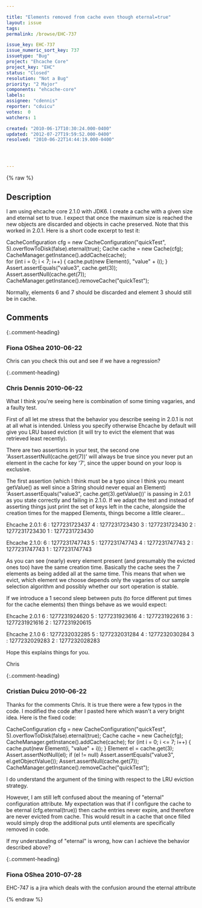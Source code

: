 ```yaml
---

title: "Elements removed from cache even though eternal=true"
layout: issue
tags: 
permalink: /browse/EHC-737

issue_key: EHC-737
issue_numeric_sort_key: 737
issuetype: "Bug"
project: "Ehcache Core"
project_key: "EHC"
status: "Closed"
resolution: "Not a Bug"
priority: "2 Major"
components: "ehcache-core"
labels: 
assignee: "cdennis"
reporter: "cduicu"
votes:  0
watchers: 1

created: "2010-06-17T10:30:24.000-0400"
updated: "2012-07-27T19:59:52.000-0400"
resolved: "2010-06-22T14:44:19.000-0400"




---
```


{% raw %}

## Description

<div markdown="1" class="description">

I am using ehcache core 2.1.0 with JDK6. I create a cache with a given size and eternal set to true. I expect that once the maximum size is reached the new objects are discarded and objects in cache preserved. Note that this worked in 2.0.1.
Here is a short code excerpt to test it:

CacheConfiguration cfg = new CacheConfiguration("quickTest", 5).overflowToDisk(false).eternal(true);
Cache cache = new Cache(cfg);
CacheManager.getInstance().addCache(cache);       
for (int i = 0; i < 7; i++) \{
    cache.put(new Element(i, "value" + i));
\} 
Assert.assertEquals("value3", cache.get(3)); 
Assert.assertNull(cache.get(7));
CacheManager.getInstance().removeCache("quickTest");

Normally, elements 6 and 7 should be discarded and element 3 should still be in cache.

</div>

## Comments


{:.comment-heading}
### **Fiona OShea** <span class="date">2010-06-22</span>

<div markdown="1" class="comment">

Chris can you check this out and see if we have a regression?

</div>


{:.comment-heading}
### **Chris Dennis** <span class="date">2010-06-22</span>

<div markdown="1" class="comment">

What I think you're seeing here is combination of some timing vagaries, and a faulty test.

First of all let me stress that the behavior you describe seeing in 2.0.1 is not at all what is intended.  Unless you specify otherwise Ehcache by default will give you LRU based eviction (it will try to evict the element that was retrieved least recently).

There are two assertions in your test, the second one 'Assert.assertNull(cache.get(7))' will always be true since you never put an element in the cache for key '7', since the upper bound on your loop is exclusive.

The first assertion (which I think must be a typo since I think you meant getValue() as well since a String should never equal an Element) 'Assert.assertEquals("value3", cache.get(3).getValue())' is passing in 2.0.1 as you state correctly and failing in 2.1.0.  If we adapt the test and instead of asserting things just print the set of keys left in the cache, alongside the creation times for the mapped Elements, things become a little clearer...

Ehcache 2.0.1:
6 : 1277231723437
4 : 1277231723430
3 : 1277231723430
2 : 1277231723430
1 : 1277231723430

Ehcache 2.1.0:
6 : 1277231747743
5 : 1277231747743
4 : 1277231747743
2 : 1277231747743
1 : 1277231747743

As you can see (nearly) every element present (and presumably the evicted ones too) have the same creation time.  Basically the cache sees the 7 elements as being added all at the same time.  This means that when we evict, which element we choose depends only the vagaries of our sample selection algorithm and possibly whether our sort operation is stable.

If we introduce a 1 second sleep between puts (to force different put times for the cache elements) then things behave as we would expect:

Ehcache 2.0.1
6 : 1277231924620
5 : 1277231923616
4 : 1277231922616
3 : 1277231921616
2 : 1277231920615

Ehcache 2.1.0
6 : 1277232032285
5 : 1277232031284
4 : 1277232030284
3 : 1277232029283
2 : 1277232028283

Hope this explains things for you.

Chris

</div>


{:.comment-heading}
### **Cristian Duicu** <span class="date">2010-06-22</span>

<div markdown="1" class="comment">

Thanks for the comments Chris. 
It is true there were a few typos in the code. I modified the code after I pasted here which wasn't a very bright idea. Here is the fixed code:

CacheConfiguration cfg = new CacheConfiguration("quickTest", 5).overflowToDisk(false).eternal(true);
Cache cache = new Cache(cfg);
CacheManager.getInstance().addCache(cache); 
for (int i = 0; i <= 7; i++) \{ cache.put(new Element(i, "value" + i)); \}
Element el = cache.get(3);
Assert.assertNotNull(el);
if (el != null) Assert.assertEquals("value3", el.getObjectValue()); 
Assert.assertNull(cache.get(7));
CacheManager.getInstance().removeCache("quickTest");

I do understand the argument of the timing with respect to the LRU eviction strategy.

However, I am still left confused about the meaning of "eternal" configuration attribute. My expectation was that if I configure the cache to be eternal (cfg.eternal(true)) then cache entries never expire, and therefore are never evicted from cache. This would result in a cache that once filled would simply drop the additional puts until elements are specifically removed in code. 

If my understanding of "eternal" is wrong, how can I achieve the behavior described above?


</div>


{:.comment-heading}
### **Fiona OShea** <span class="date">2010-07-28</span>

<div markdown="1" class="comment">

EHC-747 is a jira which deals with the confusion around the eternal attribute

</div>



{% endraw %}
